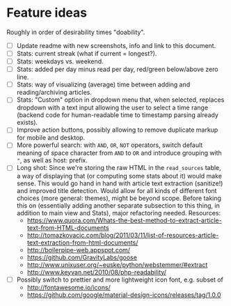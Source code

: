 # Feature ideas

Roughly in order of desirability times "doability".

- [ ] Update readme with new screenshots, info and link to this document.
- [ ] Stats: current streak (what if current = longest?).
- [ ] Stats: weekdays vs. weekend.
- [ ] Stats: added per day minus read per day, red/green below/above zero line.
- [ ] Stats: way of visualizing (average) time between adding and reading/archiving articles.
- [ ] Stats: "Custom" option in dropdown menu that, when selected, replaces dropdown with a text input allowing the user to select a time range (backend code for human-readable time to timestamp parsing already exists).
- [ ] Improve action buttons, possibly allowing to remove duplicate markup for mobile and desktop.
- [ ] More powerful search: with `AND`, `OR`, `NOT` operators, switch default meaning of space character from `AND` to `OR` and introduce grouping with `"`, as well as host: prefix.
- [ ] Long shot: Since we're storing the raw HTML in the `read_sources` table, a way of displaying that (or computing some stats about it) would make sense. This would go hand in hand with article text extraction (sanitize!) and improved title detection. Would allow for all kinds of different font choices (more general: themes), might be beyond scope. Before taking this on (essentially adding another separate subsection to this thing, in addition to main view and Stats), major refactoring needed. Resources:
    - https://www.quora.com/Whats-the-best-method-to-extract-article-text-from-HTML-documents
    - http://tomazkovacic.com/blog/2011/03/11/list-of-resources-article-text-extraction-from-html-documents/
    - http://boilerpipe-web.appspot.com/
    - https://github.com/GravityLabs/goose
    - http://www.unixuser.org/~euske/python/webstemmer/#extract
    - http://www.keyvan.net/2010/08/php-readability/
- [ ] Possibly switch to prettier and more lightweight icon font, e.g. subset of
    - http://fontawesome.io/icons/
    - https://github.com/google/material-design-icons/releases/tag/1.0.0
